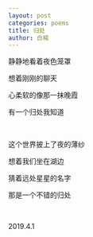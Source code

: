 ```yaml
---
layout: post
categories: poems
title: 归处
author: 白楊
---
```


静静地看着夜色笼罩

想着刚刚的聊天

心柔软的像那一抹晚霞

有一个归处我知道

&nbsp;

这个世界披上了夜的薄纱

想着我们坐在湖边

猜着远处星星的名字

那是一个不错的归处

&nbsp;

2019.4.1
